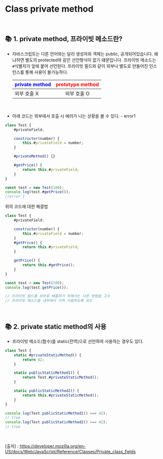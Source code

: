# Class private method

<br>

## 📚 1. private method, 프라이빗 메소드란?

- 자바스크립트는 다른 언어와는 달리 생성자와 객체는 public, 공개되어있습니다. 왜냐하면 별도의 protected와 같은 선언형식이 없기 떄문입니다.
  프라이빗 메소드는 `#`식별자가 앞에 붙어 선언된다. 프라이빗 필드와 같이 외부나 별도로 만들어진 인스턴스를 통해 사용이 불가능하다.

  | <div style="color:blue">private method | <div style="color:red">prototype method |
  | :------------------------------------- | :-------------------------------------: |
  | 외부 호출 X                            |               외부 호출 O               |

  </div>

<br>

- 아래 코드는 외부에서 호출 시 에러가 나는 상황을 볼 수 있다. - error1

```javascript
class Test {
	#privateField;

	constructor(number) {
		this.#privateField = number;
	}

	#privateMethod() {}

	#getPrice() {
		return this.#privateField;
	}
}

const test = new Test(100);
console.log(test.#getPrice());
//error 1
```

위의 코드에 대한 해결법

```javascript
class Test {
	#privateField;

	constructor(number) {
		this.#privateField = number;
	}
	#getPrice() {
		return this.#privateField;
	}

	getPrice() {
		return this.#getPrice();
	}
}

const test = new Test(100);
console.log(test.getPrice());

// 프라이빗 필드를 외부로 배출하기 위해서는 다른 방법을 고수
// 프라이빗 메소드를 내부에서 거쳐 사용하도록 유도
```

<br>

## 📚 2. private static method의 사용

- 프라이빗 메소드(함수)를 static(전역)으로 선언하여 사용하는 경우도 있다.

```javascript
class Test {
	static #privateStaticMethod() {
		return 42;
	}

	static publicStaticMethod1() {
		return Test.#privateStaticMethod();
	}

	static publicStaticMethod2() {
		return this.#privateStaticMethod();
	}
}

console.log(Test.publicStaticMethod1() === 42);
// true
console.log(Test.publicStaticMethod2() === 42);
// true
```

<br>

[출처] : <https://developer.mozilla.org/en-US/docs/Web/JavaScript/Reference/Classes/Private_class_fields>
